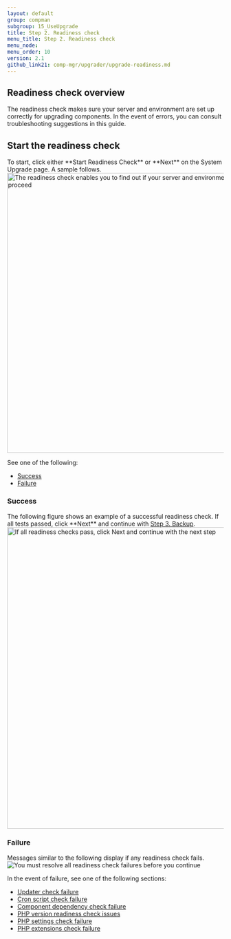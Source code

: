 ```yaml
---
layout: default 
group: compman
subgroup: 15_UseUpgrade
title: Step 2. Readiness check
menu_title: Step 2. Readiness check
menu_node: 
menu_order: 10
version: 2.1
github_link21: comp-mgr/upgrader/upgrade-readiness.md
---
```



<h2 id="upgrade-readiness-over">Readiness check overview</h2>
The readiness check makes sure your server and environment are set up correctly for upgrading components. In the event of errors, you can consult troubleshooting suggestions in this guide.

<h2 id="compman-readiness-start">Start the readiness check</h2>
To start, click either **Start Readiness Check** or **Next** on the System Upgrade page. A sample follows.

<img src="{{ site.baseurl }}common/images/upgr_readiness.png" width="650px" alt="The readiness check enables you to find out if your server and environment are ready to proceed">

See one of the following:

*	<a href="#compman-readiness-success">Success</a>
*	<a href="#compman-readiness-fail">Failure</a>

<h3 id="compman-readiness-success">Success</h3>
The following figure shows an example of a successful readiness check. If all tests passed, click **Next** and continue with <a href="{{ site.gdeurl21 }}comp-mgr/upgrader/upgrade-backup.html">Step 3. Backup</a>.

<img src="{{ site.baseurl }}common/images/upgr_readiness-success.png" width="700px" alt="If all readiness checks pass, click Next and continue with the next step">

<h3 id="compman-readiness-fail">Failure</h3>
Messages similar to the following display if any readiness check fails. 

<img src="{{ site.baseurl }}common/images/upgr_readiness-fail.png" alt="You must resolve all readiness check failures before you continue">

In the event of failure, see one of the following sections:

*	<a href="{{ site.gdeurl21 }}comp-mgr/trouble/cman/updater.html">Updater check failure</a>
*	<a href="{{ site.gdeurl21 }}comp-mgr/trouble/cman/cron.html">Cron script check failure</a>
*	<a href="{{ site.gdeurl21 }}comp-mgr/trouble/cman/component-depend.html">Component dependency check failure</a>
*	<a href="{{ site.gdeurl21 }}comp-mgr/trouble/cman/php-version.html">PHP version readiness check issues</a>
*	<a href="{{ site.gdeurl21 }}install-gde/trouble/php/tshoot_php-set.html">PHP settings check failure</a>
*	<a href="{{ site.gdeurl21 }}install-gde/system-requirements.html">PHP extensions check failure</a>
